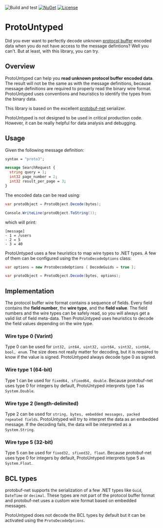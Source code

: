 ![Build and test](https://github.com/ocoanet/ProtoUntyped/workflows/Build%20and%20test/badge.svg)
[![NuGet](https://img.shields.io/nuget/v/ProtoUntyped)](https://www.nuget.org/packages/ProtoUntyped/)
[![License](https://img.shields.io/badge/license-MIT-blue.svg)](LICENSE.md)

# ProtoUntyped

Did you ever want to perfectly decode unknown [protocol buffer](https://developers.google.com/protocol-buffers) encoded data when you do not have access to the message defintions? Well you can't. But at least, with this library, you can try.

## Overview

ProtoUntyped can help you **read unknown protocol buffer encoded data**. The result will not be the same as with the message definitions, because message definitions are required to properly read the binary wire format. ProtoUntyped uses conventions and heuristics to identify the types from the binary data.

This library is based on the excellent [protobuf-net](https://github.com/protobuf-net/protobuf-net) serializer.

ProtoUntyped is not designed to be used in critical production code. However, it can be really helpful for data analysis and debugging.

## Usage

Given the following message definition:

```protobuf
syntax = "proto3";

message SearchRequest {
  string query = 1;
  int32 page_number = 2;
  int32 result_per_page = 3;
}
```

The encoded data can be read using:

```cs
var protoObject = ProtoObject.Decode(bytes);

Console.WriteLine(protoObject.ToString());
```

which will print:

```
[message]
- 1 = /users
- 2 = 5
- 3 = 40
```

ProtoUntyped uses a few heuristics to map wire types to .NET types. A few of them can be configured using the `ProtoDecodeOptions` class:

```cs
var options = new ProtoDecodeOptions { DecodeGuids = true };

var protoObject = ProtoObject.Decode(bytes, options);
```

## Implementation

The protocol buffer wire format contains a sequence of fields. Every field contains the **field number**, the **wire type**, and the **field value**. The field numbers and the wire types can be safely read, so you will always get a valid list of field meta-data. Then ProtoUntyped uses heuristics to decode the field values depending on the wire type.

### Wire type 0 (Varint)
Type 0 can be used for `int32, int64, uint32, uint64, sint32, sint64, bool, enum`. The size does not really matter for decoding, but it is required to know if the value is signed. ProtoUntyped always decode type 0 as signed.

### Wire type 1 (64-bit)
Type 1 can be used for `fixed64, sfixed64, double`. Because protobuf-net uses type 0 for integers by default, ProtoUntyped interprets type 1 as `System.Double`.

### Wire type 2 (length-delimited)
Type 2 can be used for `string, bytes, embedded messages, packed repeated fields`. ProtoUntyped will try to interpret the data as an embedded message. If the decoding fails, the data will be interpreted as a `System.String`.

### Wire type 5 (32-bit)
Type 5 can be used for `fixed32, sfixed32, float`. Because protobuf-net uses type 0 for integers by default, ProtoUntyped interprets type 5 as `System.Float`.

## BCL types

protobuf-net supports the serialization of a few .NET types like `Guid`, `DateTime` or `decimal`. These types are not part of the protocol buffer format and protobuf-net uses a custom wire format based on embedded messages.

ProtoUntyped does not decode the BCL types by default but it can be activated using the `ProtoDecodeOptions`.
